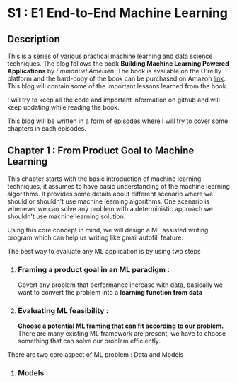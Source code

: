 # S1 : E1 End-to-End Machine Learning 

## Description 

This is a series of various practical machine learning and data science techniques. The blog follows the book **Building Machine Learning Powered Applications** by *Emmanuel Ameisen*. The book is available on the O'reilly platform and the hard-copy of the book can be purchased on Amazon [link](https://www.amazon.com/Building-Machine-Learning-Powered-Applications/dp/149204511X). This blog will contain some of the important lessons learned from the book. 

I will try to keep all the code and important information on github and will keep updating while reading the book. 

This blog will be written in a form of episodes where I will try to cover some chapters in each episodes. 

## Chapter 1 : From Product Goal to Machine Learning 

This chapter starts with the basic introduction of machine learning techniques, it assumes to have basic understanding of the machine learning algorithms. It provides some details about different scenario where we should or shouldn't use machine learning algorithms. One scenario is whenever we can solve any problem with a deterministic approach we shouldn't use machine learning solution.

Using this core concept in mind, we will design a ML assisted writing program which can help us writing like gmail autofill feature. 

The best way to evaluate any ML application is by using two steps 
1. ### Framing a product goal in an ML paradigm : 
    Covert any problem that performance increase with data, basically we want to convert the problem into a **learning function from data**
2. ### Evaluating ML feasibility : 
    **Choose a potential ML framing that can fit according to our problem.** There are many existing ML framework are present, we have to choose something that can solve our problem efficiently.

There are two core aspect of ML problem  : Data and Models

1. ### Models






